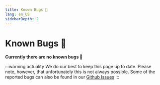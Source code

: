 ```yaml
---
title: Known Bugs 🐛
lang: en_US
sidebarDepth: 2
---
```


# Known Bugs :bug:

**Currently there are no known bugs :tada:**

:::warning actuality
We do our best to keep this page up to date. Please note, however, that unfortunately this is not always possible. Some of the reported bugs can also be found in our [Github Issues](https://github.com/LSS-Manager/LSSM-V.4/issues?q=is%3Aissue+is%3Aopen+label%3Abug)
:::
